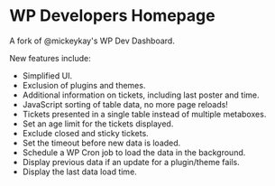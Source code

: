 # WP Developers Homepage #

A fork of @mickeykay's WP Dev Dashboard.

New features include:

* Simplified UI.
* Exclusion of plugins and themes.
* Additional information on tickets, including last poster and time.
* JavaScript sorting of table data, no more page reloads!
* Tickets presented in a single table instead of multiple metaboxes.
* Set an age limit for the tickets displayed.
* Exclude closed and sticky tickets.
* Set the timeout before new data is loaded.
* Schedule a WP Cron job to load the data in the background.
* Display previous data if an update for a plugin/theme fails.
* Display the last data load time.
